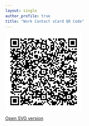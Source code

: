 ```yaml
---
layout: single
author_profile: true
title: "Work Contact vCard QR Code"
---
```


[![Avin Zarlez Work Contact vCard QR Code](/assets/images/contact_qrcode.png)](/assets/images/contact_qrcode.png)

[Open SVG version](/assets/images/contact_qrcode.svg)

